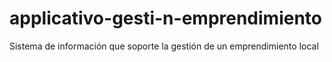 # applicativo-gesti-n-emprendimiento
Sistema de información que soporte la gestión de un emprendimiento local
